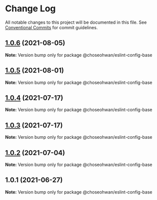 # Change Log

All notable changes to this project will be documented in this file.
See [Conventional Commits](https://conventionalcommits.org) for commit guidelines.

## [1.0.6](https://github.com/ChoSeoHwan/library/compare/@choseohwan/eslint-config-base@1.0.5...@choseohwan/eslint-config-base@1.0.6) (2021-08-05)

**Note:** Version bump only for package @choseohwan/eslint-config-base





## [1.0.5](https://github.com/ChoSeoHwan/library/compare/@choseohwan/eslint-config-base@1.0.4...@choseohwan/eslint-config-base@1.0.5) (2021-08-01)

**Note:** Version bump only for package @choseohwan/eslint-config-base





## [1.0.4](https://github.com/ChoSeoHwan/library/compare/@choseohwan/eslint-config-base@1.0.3...@choseohwan/eslint-config-base@1.0.4) (2021-07-17)

**Note:** Version bump only for package @choseohwan/eslint-config-base





## [1.0.3](https://github.com/ChoSeoHwan/library/compare/@choseohwan/eslint-config-base@1.0.2...@choseohwan/eslint-config-base@1.0.3) (2021-07-17)

**Note:** Version bump only for package @choseohwan/eslint-config-base





## [1.0.2](https://github.com/ChoSeoHwan/library/compare/@choseohwan/eslint-config-base@1.0.1...@choseohwan/eslint-config-base@1.0.2) (2021-07-04)

**Note:** Version bump only for package @choseohwan/eslint-config-base





## 1.0.1 (2021-06-27)

**Note:** Version bump only for package @choseohwan/eslint-config-base
